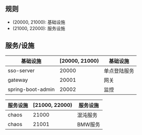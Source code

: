 ## 规则
- (20000, 21000): 基础设施
- (21000, 22000): 服务设施

## 服务/设施
|基础设施|[20000, 21000)|基础设施|
|---|---|---|
|sso-server|20000|单点登陆服务
|gateway|20001|网关|
|spring-boot-admin|20002|监控|

|服务设施|[21000, 22000)|服务设施|
|---|---|---|
|chaos|21000|混沌服务|
|chaos|21001|BMW服务|
